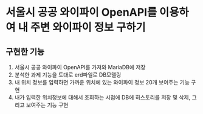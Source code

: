# 서울시 공공 와이파이 OpenAPI를 이용하여 내 주변 와이파이 정보 구하기

## 구현한 기능 
1. 서울시 공공 와이파이 OpenAPI를 가져와 MariaDB에 저장
2. 분석한 과제 기능을 토대로 erd파일로 DB모델링 
3. 내 위치 정보를 입력하면 가까운 위치에 있는 와이파이 정보 20개 보여주는 기능 구현
4. 내가 입력한 위치정보에 대해서 조회하는 시점에 DB에 히스토리를 저장 및 삭제, 그리고 보여주는 기능 구현


